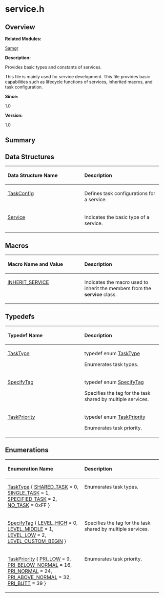 # service.h<a name="EN-US_TOPIC_0000001054799579"></a>

## **Overview**<a name="section1897425564084832"></a>

**Related Modules:**

[Samgr](samgr.md)

**Description:**

Provides basic types and constants of services. 

This file is mainly used for service development. This file provides basic capabilities such as lifecycle functions of services, inherited macros, and task configuration. 

**Since:**

1.0

**Version:**

1.0

## **Summary**<a name="section206423989084832"></a>

## Data Structures<a name="nested-classes"></a>

<a name="table1808551741084832"></a>
<table><thead align="left"><tr id="row778827067084832"><th class="cellrowborder" valign="top" width="50%" id="mcps1.1.3.1.1"><p id="p1949389741084832"><a name="p1949389741084832"></a><a name="p1949389741084832"></a>Data Structure Name</p>
</th>
<th class="cellrowborder" valign="top" width="50%" id="mcps1.1.3.1.2"><p id="p441167528084832"><a name="p441167528084832"></a><a name="p441167528084832"></a>Description</p>
</th>
</tr>
</thead>
<tbody><tr id="row181569372084832"><td class="cellrowborder" valign="top" width="50%" headers="mcps1.1.3.1.1 "><p id="p1615599360084832"><a name="p1615599360084832"></a><a name="p1615599360084832"></a><a href="taskconfig.md">TaskConfig</a></p>
</td>
<td class="cellrowborder" valign="top" width="50%" headers="mcps1.1.3.1.2 "><p id="p1979168447084832"><a name="p1979168447084832"></a><a name="p1979168447084832"></a>Defines task configurations for a service. </p>
</td>
</tr>
<tr id="row1596912056084832"><td class="cellrowborder" valign="top" width="50%" headers="mcps1.1.3.1.1 "><p id="p2014326828084832"><a name="p2014326828084832"></a><a name="p2014326828084832"></a><a href="service.md">Service</a></p>
</td>
<td class="cellrowborder" valign="top" width="50%" headers="mcps1.1.3.1.2 "><p id="p1673246394084832"><a name="p1673246394084832"></a><a name="p1673246394084832"></a>Indicates the basic type of a service. </p>
</td>
</tr>
</tbody>
</table>

## Macros<a name="define-members"></a>

<a name="table1439620892084832"></a>
<table><thead align="left"><tr id="row1255475717084832"><th class="cellrowborder" valign="top" width="50%" id="mcps1.1.3.1.1"><p id="p603171103084832"><a name="p603171103084832"></a><a name="p603171103084832"></a>Macro Name and Value</p>
</th>
<th class="cellrowborder" valign="top" width="50%" id="mcps1.1.3.1.2"><p id="p971257566084832"><a name="p971257566084832"></a><a name="p971257566084832"></a>Description</p>
</th>
</tr>
</thead>
<tbody><tr id="row1488553304084832"><td class="cellrowborder" valign="top" width="50%" headers="mcps1.1.3.1.1 "><p id="p1229362526084832"><a name="p1229362526084832"></a><a name="p1229362526084832"></a><a href="samgr.md#gae9253a7fc1d0acbab91414b4cacc1d84">INHERIT_SERVICE</a></p>
</td>
<td class="cellrowborder" valign="top" width="50%" headers="mcps1.1.3.1.2 "><p id="p1964898069084832"><a name="p1964898069084832"></a><a name="p1964898069084832"></a>Indicates the macro used to inherit the members from the <strong id="b1598347500084832"><a name="b1598347500084832"></a><a name="b1598347500084832"></a>service</strong> class. </p>
</td>
</tr>
</tbody>
</table>

## Typedefs<a name="typedef-members"></a>

<a name="table2092071429084832"></a>
<table><thead align="left"><tr id="row984689225084832"><th class="cellrowborder" valign="top" width="50%" id="mcps1.1.3.1.1"><p id="p1136513394084832"><a name="p1136513394084832"></a><a name="p1136513394084832"></a>Typedef Name</p>
</th>
<th class="cellrowborder" valign="top" width="50%" id="mcps1.1.3.1.2"><p id="p1869499282084832"><a name="p1869499282084832"></a><a name="p1869499282084832"></a>Description</p>
</th>
</tr>
</thead>
<tbody><tr id="row1966096118084832"><td class="cellrowborder" valign="top" width="50%" headers="mcps1.1.3.1.1 "><p id="p51083783084832"><a name="p51083783084832"></a><a name="p51083783084832"></a><a href="samgr.md#gab265648f2dbef93878ad8c383712b43a">TaskType</a></p>
</td>
<td class="cellrowborder" valign="top" width="50%" headers="mcps1.1.3.1.2 "><p id="p717368430084832"><a name="p717368430084832"></a><a name="p717368430084832"></a>typedef enum <a href="samgr.md#ga026844c14ab62f42a2e19b54d622609b">TaskType</a> </p>
<p id="p1704144122084832"><a name="p1704144122084832"></a><a name="p1704144122084832"></a>Enumerates task types. </p>
</td>
</tr>
<tr id="row934194729084832"><td class="cellrowborder" valign="top" width="50%" headers="mcps1.1.3.1.1 "><p id="p308858747084832"><a name="p308858747084832"></a><a name="p308858747084832"></a><a href="samgr.md#gae9c7eed07272a46851d61e646b6e86d5">SpecifyTag</a></p>
</td>
<td class="cellrowborder" valign="top" width="50%" headers="mcps1.1.3.1.2 "><p id="p1283453676084832"><a name="p1283453676084832"></a><a name="p1283453676084832"></a>typedef enum <a href="samgr.md#ga704a59a45a705ef7a15d16e3cab8c1b0">SpecifyTag</a> </p>
<p id="p1330712667084832"><a name="p1330712667084832"></a><a name="p1330712667084832"></a>Specifies the tag for the task shared by multiple services. </p>
</td>
</tr>
<tr id="row1311919775084832"><td class="cellrowborder" valign="top" width="50%" headers="mcps1.1.3.1.1 "><p id="p787695984084832"><a name="p787695984084832"></a><a name="p787695984084832"></a><a href="samgr.md#gaef69bbb3353ea484414c3bbaf8ec362b">TaskPriority</a></p>
</td>
<td class="cellrowborder" valign="top" width="50%" headers="mcps1.1.3.1.2 "><p id="p1752175139084832"><a name="p1752175139084832"></a><a name="p1752175139084832"></a>typedef enum <a href="samgr.md#gaee057e5f06a7b2533e6f58bde34d15fa">TaskPriority</a> </p>
<p id="p1820465003084832"><a name="p1820465003084832"></a><a name="p1820465003084832"></a>Enumerates task priority. </p>
</td>
</tr>
</tbody>
</table>

## Enumerations<a name="enum-members"></a>

<a name="table2051308407084832"></a>
<table><thead align="left"><tr id="row310796048084832"><th class="cellrowborder" valign="top" width="50%" id="mcps1.1.3.1.1"><p id="p1567897873084832"><a name="p1567897873084832"></a><a name="p1567897873084832"></a>Enumeration Name</p>
</th>
<th class="cellrowborder" valign="top" width="50%" id="mcps1.1.3.1.2"><p id="p1539342999084832"><a name="p1539342999084832"></a><a name="p1539342999084832"></a>Description</p>
</th>
</tr>
</thead>
<tbody><tr id="row1912834271084832"><td class="cellrowborder" valign="top" width="50%" headers="mcps1.1.3.1.1 "><p id="p243872560084832"><a name="p243872560084832"></a><a name="p243872560084832"></a><a href="samgr.md#ga026844c14ab62f42a2e19b54d622609b">TaskType</a> { <a href="samgr.md#gga026844c14ab62f42a2e19b54d622609ba5e16ebf94e3d37c775ce51bbe4468e99">SHARED_TASK</a> = 0, <a href="samgr.md#gga026844c14ab62f42a2e19b54d622609baa1dcd6759a5b023d945ae8c955e48315">SINGLE_TASK</a> = 1, <a href="samgr.md#gga026844c14ab62f42a2e19b54d622609ba84f51cfcf3f659a99aabbd85924c5376">SPECIFIED_TASK</a> = 2, <a href="samgr.md#gga026844c14ab62f42a2e19b54d622609baf1a2b164c6a01dd1290f3e79171a8f11">NO_TASK</a> = 0xFF }</p>
</td>
<td class="cellrowborder" valign="top" width="50%" headers="mcps1.1.3.1.2 "><p id="p114636993084832"><a name="p114636993084832"></a><a name="p114636993084832"></a>Enumerates task types. </p>
</td>
</tr>
<tr id="row1096776111084832"><td class="cellrowborder" valign="top" width="50%" headers="mcps1.1.3.1.1 "><p id="p1112342243084832"><a name="p1112342243084832"></a><a name="p1112342243084832"></a><a href="samgr.md#ga704a59a45a705ef7a15d16e3cab8c1b0">SpecifyTag</a> { <a href="samgr.md#gga704a59a45a705ef7a15d16e3cab8c1b0a5cf3038af9f9528363577dd32e4eb955">LEVEL_HIGH</a> = 0, <a href="samgr.md#gga704a59a45a705ef7a15d16e3cab8c1b0a889647ca5662082ace422e57b1da6647">LEVEL_MIDDLE</a> = 1, <a href="samgr.md#gga704a59a45a705ef7a15d16e3cab8c1b0a1541ce26187ac34e3e99559669751cf5">LEVEL_LOW</a> = 2, <a href="samgr.md#gga704a59a45a705ef7a15d16e3cab8c1b0afc8d0aa33bc1d911f92931fa5e287263">LEVEL_CUSTOM_BEGIN</a> }</p>
</td>
<td class="cellrowborder" valign="top" width="50%" headers="mcps1.1.3.1.2 "><p id="p1896257827084832"><a name="p1896257827084832"></a><a name="p1896257827084832"></a>Specifies the tag for the task shared by multiple services. </p>
</td>
</tr>
<tr id="row1598062355084832"><td class="cellrowborder" valign="top" width="50%" headers="mcps1.1.3.1.1 "><p id="p607077759084832"><a name="p607077759084832"></a><a name="p607077759084832"></a><a href="samgr.md#gaee057e5f06a7b2533e6f58bde34d15fa">TaskPriority</a> {   <a href="samgr.md#ggaee057e5f06a7b2533e6f58bde34d15faaf8a2513dc9a78bb09c0520af65a3f402">PRI_LOW</a> = 9, <a href="samgr.md#ggaee057e5f06a7b2533e6f58bde34d15faa6f05a14315026dd5f3e5bc87cf745258">PRI_BELOW_NORMAL</a> = 16, <a href="samgr.md#ggaee057e5f06a7b2533e6f58bde34d15faa8ffe612e81f7db9099f774b853533063">PRI_NORMAL</a> = 24, <a href="samgr.md#ggaee057e5f06a7b2533e6f58bde34d15faacb1f8848eb9a8c56779869b418ef9cb6">PRI_ABOVE_NORMAL</a> = 32,   <a href="samgr.md#ggaee057e5f06a7b2533e6f58bde34d15faab9766c2f87357a5cc6e3b14ccbc2c54b">PRI_BUTT</a> = 39 }</p>
</td>
<td class="cellrowborder" valign="top" width="50%" headers="mcps1.1.3.1.2 "><p id="p609377876084832"><a name="p609377876084832"></a><a name="p609377876084832"></a>Enumerates task priority. </p>
</td>
</tr>
</tbody>
</table>

